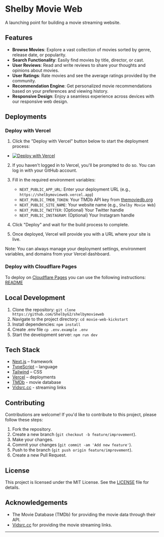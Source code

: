 # Shelby Movie Web

A launching point for building a movie streaming website.

## Features

- **Browse Movies**: Explore a vast collection of movies sorted by genre, release date, or popularity.
- **Search Functionality**: Easily find movies by title, director, or cast.
- **User Reviews**: Read and write reviews to share your thoughts and opinions about movies.
- **User Ratings**: Rate movies and see the average ratings provided by the community.
- **Recommendation Engine**: Get personalized movie recommendations based on your preferences and viewing history.
- **Responsive Design**: Enjoy a seamless experience across devices with our responsive web design.

## Deployments

### Deploy with Vercel

1. Click the "Deploy with Vercel" button below to start the deployment process:

- [![Deploy with Vercel](https://vercel.com/button)](https://vercel.com/new/clone?repository-url=https%3A%2F%2Fgithub.com%2FShelbyG2%2Fshelbymovieweb&env=NEXT_PUBLIC_APP_URL,NEXT_PUBLIC_TMDB_TOKEN,NEXT_PUBLIC_SITE_NAME)

2. If you haven't logged in to Vercel, you'll be prompted to do so. You can log in with your GitHub account.

3. Fill in the required environment variables:

   - `NEXT_PUBLIC_APP_URL`: Enter your deployment URL (e.g., `https://shelbymovieweb.vercel.app`)
   - `NEXT_PUBLIC_TMDB_TOKEN`: Your TMDb API key from [themoviedb.org](https://www.themoviedb.org/settings/api)
   - `NEXT_PUBLIC_SITE_NAME`: Your website name (e.g., `Shelby Movie Web`)
   - `NEXT_PUBLIC_TWITTER`: (Optional) Your Twitter handle
   - `NEXT_PUBLIC_INSTAGRAM`: (Optional) Your Instagram handle

4. Click "Deploy" and wait for the build process to complete.

5. Once deployed, Vercel will provide you with a URL where your site is live.

Note: You can always manage your deployment settings, environment variables, and domains from your Vercel dashboard.

### Deploy with Cloudflare Pages

To deploy on [Cloudflare Pages](https://pages.cloudflare.com/) you can use the following instructions:
[README](https://github.com/cloudflare/next-on-pages/tree/main/packages/next-on-pages)

## Local Development

1. Clone the repository: `git clone https://github.com/ShelbyG2/shelbymovieweb`
2. Navigate to the project directory: `cd movie-web-kickstart`
3. Install dependencies: `npm install`
4. Create .env file `cp .env.example .env`
5. Start the development server: `npm run dev`

## Tech Stack

- [Next.js](https://nextjs.org/) – framework
- [TypeScript](https://www.typescriptlang.org/) – language
- [Tailwind](https://tailwindcss.com/) – CSS
- [Vercel](https://vercel.com/) – deployments
- [TMDb](https://www.themoviedb.org/) - movie database
- [Vidsrc.cc](https://vidsrc.cc) - streaming links

## Contributing

Contributions are welcome! If you'd like to contribute to this project, please follow these steps:

1. Fork the repository.
2. Create a new branch (`git checkout -b feature/improvement`).
3. Make your changes.
4. Commit your changes (`git commit -am 'Add new feature'`).
5. Push to the branch (`git push origin feature/improvement`).
6. Create a new Pull Request.

## License

This project is licensed under the MIT License. See the [LICENSE](LICENSE) file for details.

## Acknowledgements

- The Movie Database (TMDb) for providing the movie data through their API.
- [Vidsrc.cc](https://vidsrc.cc) for providing the movie streaming links.

---
